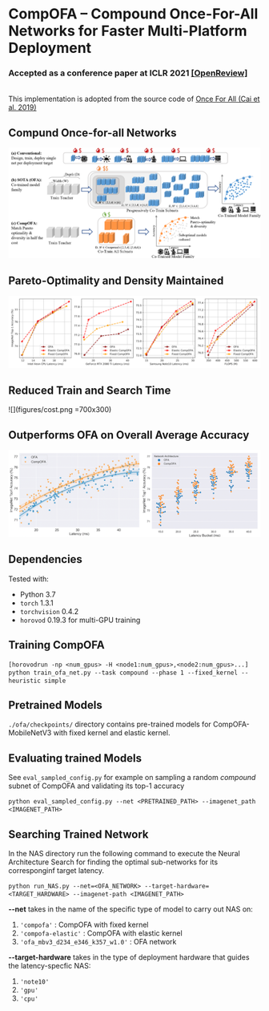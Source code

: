 # CompOFA – Compound Once-For-All Networks for Faster Multi-Platform Deployment 
### Accepted as a conference paper at ICLR 2021 [[OpenReview]](https://openreview.net/forum?id=IgIk8RRT-Z)
\
This implementation is adopted from the source code of [Once For All (Cai et al. 2019)](https://github.com/mit-han-lab/once-for-all)

## Compund Once-for-all Networks
![](figures/overview.png)

## Pareto-Optimality and Density Maintained
![](figures/pareto_curves.png)

## Reduced Train and Search Time
![](figures/cost.png =700x300)

## Outperforms OFA on Overall Average Accuracy
![](figures/avg_accuracy.png)

## Dependencies
Tested with:
- Python 3.7
- `torch` 1.3.1
- `torchvision` 0.4.2
- `horovod` 0.19.3 for multi-GPU training

## Training CompOFA
```
[horovodrun -np <num_gpus> -H <node1:num_gpus>,<node2:num_gpus>...] python train_ofa_net.py --task compound --phase 1 --fixed_kernel --heuristic simple
```


## Pretrained Models
`./ofa/checkpoints/` directory contains pre-trained models for CompOFA-MobileNetV3 with fixed kernel and elastic kernel.


## Evaluating trained Models
See `eval_sampled_config.py` for example on sampling a random *compound* subnet of CompOFA and validating its top-1 accuracy
```
python eval_sampled_config.py --net <PRETRAINED_PATH> --imagenet_path <IMAGENET_PATH>
```


## Searching Trained Network
In the NAS directory run the following command to execute the Neural Architecture Search for finding the optimal sub-networks for its corresponginf target latency.
```
python run_NAS.py --net=<OFA_NETWORK> --target-hardware=<TARGET_HARDWARE> --imagenet-path <IMAGENET_PATH>
```
**--net** takes in the name of the specific type of model to carry out NAS on:
1. `'compofa'` : CompOFA with fixed kernel
2. `'compofa-elastic'` : CompOFA with elastic kernel
3. `'ofa_mbv3_d234_e346_k357_w1.0'` : OFA network

**--target-hardware** takes in the type of deployment hardware that guides the latency-specfic NAS:
1. `'note10'`
2. `'gpu'`
3. `'cpu'`

